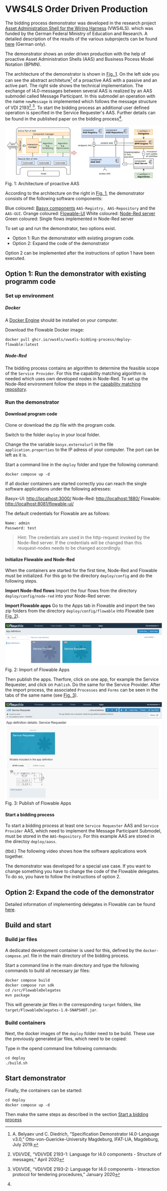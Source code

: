# VWS4LS Order Driven Production

The bidding process demonstrator was developed in the research project [Asset Administration Shell for the Wiring Harness](https://arena2036.de/en/asset-administration-shell-for-wire-harness) (VWS4LS). which was funded by the German Federal Ministry of Education and Research. A detailed description of the results of the various subprojects can be found [here](https://arena2036.de/de/vws4ls) (German only). 

The demonstrator shows an order driven production with the help of proactive Asset Administration Shells (AAS) and Business Pocess Model Notation (BPMN).

The architecture of the demonstrator is shown in [Fig. 1][fig_architecture]. On the left side you can see the abstract architeture[^footnoteAASArchitecture] of a proactive AAS with a passive and an active part. The right side shows the technical implementation. The exchange of I4.0-messages between several AAS is realized by an AAS submodel called Message Participant. In this submodel an operation with the name `newMessage` is implemented which follows the message structure of VDI 2193[^footnoteVDI2193-1],[^footnoteVDI2193-2]. To start the bidding process an additional user defined operation is specified in the Service Requester's AAS. Further details can be found in the published paper on the bidding process[^footnoteETFAPaper].

[fig_architecture]: ./images/environmentarchitecture.png "Architecture of proactive AAS"
![Fig. 1](./images/environmentarchitecture.png)
Fig. 1: Architecture of proactive AAS

According to the architecture on the right in [Fig. 1][fig_architecture], the demonstrator consists of the following software components:

Blue coloured: [Basyx components](https://github.com/eclipse-basyx/basyx-java-server-sdk) `AAS-Registry, AAS-Repository` and the `AAS-GUI`.
Orange coloured: [Flowable-UI](https://www.flowable.com/open-source)
White coloured: [Node-Red server](https://github.com/node-red)
Green coloured: Single flows implemented in Node-Red server


To set up and run the demonstrator, two options exist.
* Option 1: Run the demonstrator with existing program code.
* Option 2: Expand the code of the demonstrator  

Option 2 can be implemented after the instructions of option 1 have been executed.

## Option 1: Run the demonstrator with existing programm code

### Set up environment

##### Docker
A [Docker Engine](https://docs.docker.com/engine/install/) should be installed on your computer.

Download the Flowable Docker image:

    docker pull ghcr.io/vws4ls/vws4ls-bidding-process/deploy-flowable:latest

##### Node-Red

The bidding process contains an algorithm to determine the feasible scope of the `Service Provider`. For this the capability matching algorithm is needed which uses own developed nodes in Node-Red. To set up the Node-Red environment follow the steps in the [capability matching repository](https://github.com/VWS4LS/vws4ls-capability-matching).

### Run the demonstrator

#### Download program code

Clone or download the zip file with the program code.

Switch to the folder `deploy` in your local folder.

Change the the variable `basyx.externalurl` in the file `application.properties`  to the IP adress of your computer. The port can be left as it is.

Start a command line in the `deploy` folder and type the following command:
    
    docker compose up -d
    
If all docker containers are started correctly you can reach the single software applications under the following adresses:

Basyx-UI: <http://localhost:3000/>
Node-Red: <http://localhost:1880/>
Flowable: <http://localhost:8081/flowable-ui/>


The default credentials for Flowable are as follows:
    
    Name: admin
    Password: test

>Hint: The credentials are used in the http-request invoked by the Node-Red server. If the credentials will be changed than this reuquest-nodes needs to be changed accordingly.

#### Initialize Flowable and Node-Red

When the containers are started for the first time, Node-Red and Flowable must be initialized. For this go to the directory `deploy/config` and do the following steps.

**Import Node-Red flows**
Import the four flows from the directory `deploy/config/node-red` into your Node-Red server.

**Import Flowable apps**
Go to the Apps tab in Flowable and import the two zip folders from the directory `deploy/config/flowable` into Flowable (see [Fig. 2][fig_importFlowableApps]). 

[fig_importFlowableApps]: ./images/ImportFlowableApps.PNG "Import of Flowable Apps"
![Fig. 2](./images/ImportFlowableApps.PNG)
Fig. 2: Import of Flowable Apps

Then publish the apps. Therfore, click on one app, for example the Service Requester, and click on `Publish`. Do the same for the Service Provider. After the import process, the associated `Processes` and `Forms` can be seen in the tabs of the same name (see [Fig. 3][fig_publishFlowableApps]). 

[fig_publishFlowableApps]: ./images/PublishFlowableApps.PNG "Publish of Flowable Apps"
![Fig. 3](./images/PublishFlowableApps.PNG)
Fig. 3: Publish of Flowable Apps

#### Start a bidding process <a id="startBiddingProcess"></a>

To start a bidding process at least one `Service Requester` AAS and `Service Provider` AAS, which need to implement the Message Participant Submodel, must be stored in the `AAS-Repository`. For this example AAS are stored in the directoy `deploy/aasx`.

(tbd.) The following video shows how the software applications work together.

The demonstrator was developed for a special use case. If you want to change something you have to change the code of the Flowable delegates. To do so, you have to follow the instructions of option 2.

## Option 2: Expand the code of the demonstrator

Detailed information of implementing delegates in Flowable can be found [here](https://www.flowable.com/open-source/docs/oss-introduction).

## Build and start

### Build jar files

A dedicated development container is used for this, defined by the `docker-compose.yml` file in the main directory of the bidding process.

Start a command line in the main directory and type the following commands to build all necessary jar files:

    docker compose build
    docker compose run sdk
    cd /src/FlowableDelegates
    mvn package


This will generate jar files in the corresponding `target` folders, like `target/FlowableDelegates-1.0-SNAPSHOT.jar`.

### Build containers

Next, the docker images of the `deploy` folder need to be build.
These use the previously generated jar files, which need to be copied:

Type in the opend command line following commands:

    cd deploy
    ./build.sh

## Start demonstrator

Finally, the containers can be started:


    cd deploy
    docker compose up -d

Then make the same steps as described in the section [Start a bidding process](#startBiddingProcess)



[^footnoteAASArchitecture]: A. Belyaev und C. Diedrich, “Specification Demonstrator I4.0-Language v3.0,” Otto-von-Guericke-University Magdeburg, IFAT-LIA, Magdeburg, July 2019.
[^footnoteVDI2193-1]: VDI/VDE, “VDI/VDE 2193-1: Language for I4.0 components - Structure of messages,” April 2020
[^footnoteVDI2193-2]: VDI/VDE, “VDI/VDE 2193-2: Language for I4.0 components - Interaction protocol for tendering procedures,” January 2020
[^footnoteETFAPaper]: 
